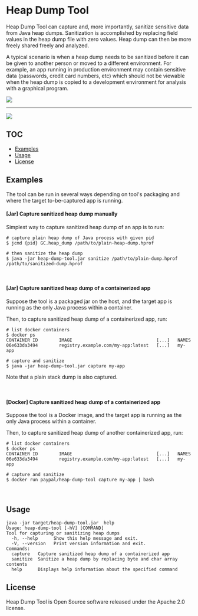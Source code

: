 # Heap Dump Tool

Heap Dump Tool can capture and, more importantly, sanitize sensitive data from Java heap dumps. Sanitization is accomplished
by replacing field values in the heap dump file with zero values. Heap dump can then be more freely shared freely and analyzed.

A typical scenario is when a heap dump needs to be sanitized before it can be given to another person or moved to a different
environment. For example, an app running in production environment may contain sensitive data (passwords, credit card
numbers, etc) which should not be viewable when the heap dump is copied to a development environment for analysis with a
graphical program.

<img src="https://github.com/paypal/heap-dump-tool/raw/statics/heap-dump-file.png"/>

---

<img src="https://github.com/paypal/heap-dump-tool/raw/statics/sanitized-heap-dump-file.png"/>

## TOC
  * [Examples](#examples)
  * [Usage](#usage)
  * [License](#license)
	
## Examples

The tool can be run in several ways depending on tool's packaging and where the target to-be-captured app is running.

#### [Jar] Capture sanitized heap dump manually

Simplest way to capture sanitized heap dump of an app is to run:

```
# capture plain heap dump of Java process with given pid
$ jcmd {pid} GC.heap_dump /path/to/plain-heap-dump.hprof

# then sanitize the heap dump
$ java -jar heap-dump-tool.jar sanitize /path/to/plain-dump.hprof /path/to/sanitized-dump.hprof
```

<br/>

#### [Jar] Capture sanitized heap dump of a containerized app

Suppose the tool is a packaged jar on the host, and the target app is running as the only Java process within a container.

Then, to capture sanitized heap dump of a containerized app, run:

```
# list docker containers
$ docker ps
CONTAINER ID        IMAGE                                [...]   NAMES
06e633da3494        registry.example.com/my-app:latest   [...]   my-app

# capture and sanitize
$ java -jar heap-dump-tool.jar capture my-app
```

Note that a plain stack dump is also captured.

<br/>

#### [Docker] Capture sanitized heap dump of a containerized app

Suppose the tool is a Docker image, and the target app is running as the only Java process within a container.

Then, to capture sanitized heap dump of another containerized app, run:

```
# list docker containers
$ docker ps
CONTAINER ID        IMAGE                                [...]   NAMES
06e633da3494        registry.example.com/my-app:latest   [...]   my-app

# capture and sanitize
$ docker run paypal/heap-dump-tool capture my-app | bash
```

<br/>

<a name="usage"></a>

## Usage

```
java -jar target/heap-dump-tool.jar  help
Usage: heap-dump-tool [-hV] [COMMAND]
Tool for capturing or sanitizing heap dumps
  -h, --help      Show this help message and exit.
  -V, --version   Print version information and exit.
Commands:
  capture   Capture sanitized heap dump of a containerized app
  sanitize  Sanitize a heap dump by replacing byte and char array contents
  help      Displays help information about the specified command
```

<a name="license"></a>

## License

Heap Dump Tool is Open Source software released under the Apache 2.0 license.

